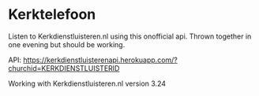 # Kerktelefoon

Listen to Kerkdienstluisteren.nl using this onofficial api. Thrown together in one evening but should be working.

API:
https://kerkdienstluisterenapi.herokuapp.com/?churchid=KERKDIENSTLUISTERID

Working with Kerkdienstluisteren.nl version 3.24
